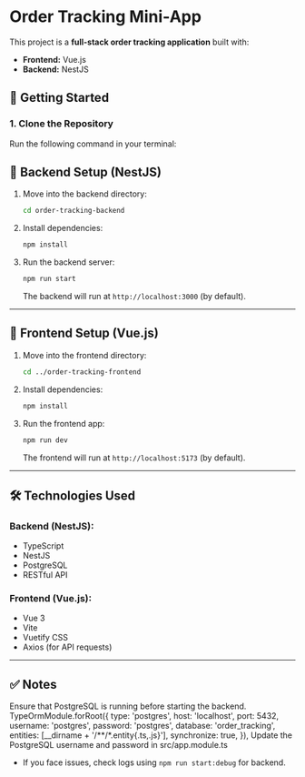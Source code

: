 # Order Tracking Mini-App

This project is a **full-stack order tracking application** built with:

- **Frontend:** Vue.js
- **Backend:** NestJS


## 🚀 Getting Started

### **1. Clone the Repository**

Run the following command in your terminal:


## 📌 Backend Setup (NestJS)

1. Move into the backend directory:

   ```bash
   cd order-tracking-backend
   ```

2. Install dependencies:

   ```bash
   npm install
   ```

4. Run the backend server:

   ```bash
   npm run start
   ```

   The backend will run at `http://localhost:3000` (by default).

---

## 🎨 Frontend Setup (Vue.js)

1. Move into the frontend directory:

   ```bash
   cd ../order-tracking-frontend
   ```

2. Install dependencies:

   ```bash
   npm install
   ```

3. Run the frontend app:

   ```bash
   npm run dev
   ```

   The frontend will run at `http://localhost:5173` (by default).

---

## 🛠️ Technologies Used

### Backend (NestJS):
- TypeScript
- NestJS
- PostgreSQL
- RESTful API

### Frontend (Vue.js):
- Vue 3
- Vite
- Vuetify CSS
- Axios (for API requests)

---

## ✅ Notes

Ensure that PostgreSQL is running before starting the backend.
TypeOrmModule.forRoot({
      type: 'postgres',
      host: 'localhost',
      port: 5432,
      username: 'postgres',
      password: 'postgres',
      database: 'order_tracking',
      entities: [__dirname + '/**/*.entity{.ts,.js}'],
      synchronize: true,
    }),
  Update the PostgreSQL username and password in src/app.module.ts
- If you face issues, check logs using `npm run start:debug` for backend.


